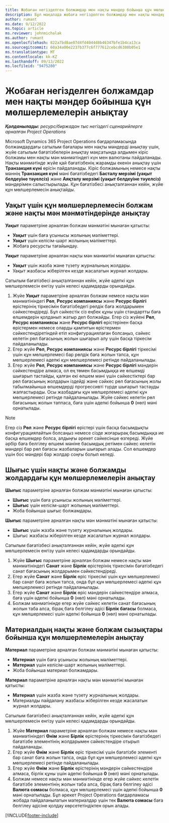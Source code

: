 ```yaml
---
title: Жобаған негізделген болжамдар мен нақты мәндер бойынша құн мөлшерлемелерін анықтау
description: Бұл мақалада жобаға негізделген болжамдар мен нақты мәндер бойынша құн мөлшерлемелерін анықтау жолы туралы ақпарат берілген.
author: rumant
ms.date: 9/12/2022
ms.topic: article
ms.reviewer: johnmichalak
ms.author: rumant
ms.openlocfilehash: 822a7bd8ae87d4fd4044d8b46347bfe1b4ca13ca
ms.sourcegitcommit: 60a34a00e2237b377c6f777612cebcd6380b05e1
ms.translationtype: MT
ms.contentlocale: kk-KZ
ms.lasthandoff: 09/13/2022
ms.locfileid: "9475280"
---
```

# <a name="determine-cost-rates-for-project-based-estimates-and-actuals"></a>Жобаған негізделген болжамдар мен нақты мәндер бойынша құн мөлшерлемелерін анықтау

_**Қолданылады:** ресурс/биржадан тыс негіздегі сценарийлерге арналған Project Operations_

Microsoft Dynamics 365 Project Operations бағдарламасында болжамдардағы сатылым бағалары мен нақты мәндерді анықтау үшін, жүйе сатылым бағатізбелерін анықтау мақсатында алдымен кіріс болжамы мен нақты мән мәнмәтіндегі күн мен валютаны пайдаланады. Нақты мәнмәтінде жүйе қай бағатізбенің жарамды екенін анықтау үшін **Транзакция күні** өрісін пайдаланады. Кіріс болжамының немесе нақты мәннің **Транзакция күні** мәні бағатізбедегі **Басталу мерзімі (уақыт белдеуіне тәуелсіз)** және **Аяқталу мерзімі (уақыт белдеуіне тәуелсіз)** мәндерімен салыстырылады. Құн бағатізбесі анықталғаннан кейін, жүйе құн мөлшерлемесін анықтайды.

## <a name="determining-cost-rates-in-estimate-and-actual-contexts-for-time"></a>Уақыт үшін құн мөлшерлерлемесін болжам және нақты мән мәнмәтіндерінде анықтау

**Уақыт** параметріне арналған болжам мәнмәтіні мынаған қатысты:

- **Уақыт** үшін баға ұсынысы жолының мәліметтері.
- **Уақыт** үшін келісім-шарт жолының мәліметтері.
- Жобаға ресурсты тағайындау.

**Уақыт** параметріне арналған нақты мән мәнмәтіні мынаған қатысты:

- **Уақыт** үшін жазба және түзету журналының жолдары.
- Уақыт жазбасы жіберілген кезде жасалатын журнал жолдары.

Сатылым бағатізбесі анықталғаннан кейін, жүйе әдепкі құн мөлшерлемесін енгізу үшін келесі қадамдарды орындайды.

1. Жүйе **Уақыт** параметріне арналған болжам немесе нақты мән мәнмәтініндегі **Рөл**, **Ресурс компаниясы** және **Ресурс бірлігі** өрістерінің тіркесімін бағатізбедегі рөлдік баға жолдарымен сәйкестендіреді. Бұл сәйкестік сіз еңбек құны үшін стандартты баға өлшемдерін қолданып жатыр деп болжайды. Егер сіз жүйені **Рөл**, **Ресурс компаниясы** және **Ресурс бірлігі** өрістерінен басқа өрістермен немесе оларды қамтитын өрістермен сәйкестендіретіндей етіп конфигурациялаған болсаңыз, сәйкес келетін рөл бағасының жолын шығарып алу үшін басқа тіркесім пайдаланылады.
1. Егер жүйе **Рөл**, **Ресурс компаниясы** және **Ресурс бірлігі** тіркесімі үшін құн мөлшерлемесі бар рөлдік баға жолын тапса, құн мөлшерлемесі әдепкі құн мөлшерлемесі ретінде пайдаланылады.
1. Егер жүйе **Рөл**, **Ресурс компаниясы** және **Ресурс бірлігі** мәндерін сәйкестендіре алмаса, ол ең төмен басымдыққа ие өлшемді шығарып тастайды, қалған екі өлшем мәні үшін сәйкестіктері бар рөл бағасының жолдарын іздейді және сәйкес рөл бағасының жолы табылмайынша өлшемдерді прогрессивті түрде шығарып тастауды жалғастырады. Осы жазбадағы құн мөлшерлемесі әдепкі құн мөлшерлемесі ретінде пайдаланылады. Жүйе сәйкес келетін рөл бағасының жолын таппаса, баға үшін әдепкі бойынша **0** (нөл) мәні орнатылады.

> [!NOTE]
> Егер сіз **Рөл** және **Ресурс бірлігі** өрістері үшін басқа басымдықты конфигурациялайтын болсаңыз немесе сізде жоғарырақ басымдыққа ие басқа өлшемдер болса, алдыңғы әрекет сәйкесінше өзгереді. Жүйе әрбір баға белгілеу өлшемі мәніне басымдық ретімен сәйкес келетін мәндері бар рөл бағасы жазбаларын шығарып алады. Сол өлшемдер үшін бос мәндері бар жолдар соңғы болып келеді.

## <a name="determining-cost-rates-on-actual-and-estimate-lines-for-expense"></a>Шығыс үшін нақты және болжамды жолдардағы құн мөлшерлемелерін анықтау

**Шығыс** параметріне арналған болжам мәнмәтіні мынаған қатысты:

- **Шығыс** үшін баға ұсынысы жолының мәліметтері.
- **Шығыс** үшін келісім-шарт жолының мәліметтері.
- Жоба бойынша шығыс болжамдары.

**Шығыс** параметріне арналған нақты мән мәнмәтіні мынаған қатысты:

- **Шығыс** үшін жазба және түзету журналының жолдары.
- Шығыс жазбасы жіберілген кезде жасалатын журнал жолдары.

Сатылым бағатізбесі анықталғаннан кейін, жүйе әдепкі құн мөлшерлемесін енгізу үшін келесі қадамдарды орындайды.

1. Жүйе **Шығыс** параметріне арналған болжам немесе нақты мән мәнмәтініндегі **Санат** және **Бірлік** өрістерінің тіркесімін бағатізбедегі санат бағасының жолдарымен сәйкестендіреді.
1. Егер жүйе **Санат** және **Бірлік** өріс тіркесімі үшін құн мөлшерлемесі бар санат баға жолын тапса, онда бұл құн мөлшерлемесі әдепкі құн мөлшерлемесі ретінде пайдаланылады.
1. Егер жүйе **Санат** және **Бірлік** өріс мәндерін сәйкестендіре алмаса, баға үшін әдепкі бойынша **0** (нөл) мәні орнатылады.
1. Болжам мәнмәтінінде егер жүйе сәйкес келетін санат бағасының жолын таба алса, бірақ баға белгілеу әдісі **Бірлік бағасы** болмаса, құн мөлшерлемесі үшін әдепкі бойынша **0** (нөл) мәні орнатылады.

## <a name="determining-cost-rates-on-actual-and-estimate-lines-for-material"></a>Материалдың нақты және болжам сызықтары бойынша құн мөлшерлемелерін анықтау

**Материал** параметріне арналған болжам мәнмәтіні мынаған қатысты:

- **Материал** үшін баға ұсынысы жолының мәліметтері.
- **Материал** үшін келісім-шарт жолының мәліметтері.
- Жоба бойынша материал болжамдары.

**Материал** параметріне арналған нақты мән мәнмәтіні мынаған қатысты:

- **Материал** үшін жазба және түзету журналының жолдары.
- Материалды пайдалану жазбасы жіберілген кезде жасалатын журнал жолдары.

Сатылым бағатізбесі анықталғаннан кейін, жүйе әдепкі құн мөлшерлемесін енгізу үшін келесі қадамдарды орындайды.

1. Жүйе **Материал** параметріне арналған болжам немесе нақты мән мәнмәтініндегі **Өнім** және **Бірлік** өрістерінің тіркесімін бағатізбедегі бағатізбе элементінің жолдарымен сәйкестендіре отырып пайдаланады.
1. Егер жүйе **Өнім** және **Бірлік** өріс тіркесімі үшін бағатізбе элементі бар санат баға жолын тапса, онда бұл құн мөлшерлемесі әдепкі құн мөлшерлемесі ретінде пайдаланылады.
1. Егер жүйе **Өнім** және **Бірлік** өрістерінің мәндерін сәйкестендіре алмаса, бірлік құны үшін әдепкі бойынша **0** (нөл) мәні орнатылады.
1. Болжам немесе нақты мән мәнмәтінінде егер жүйе сәйкес келетін бағатізбе элементінің жолын таба алса, бірақ баға белгілеу әдісі **Валюта сомасы** болмаса, құн мөлшерлемесі үшін әдепкі бойынша **0** мәні орнатылады. Бұл әрекет Project Operations бағдарламасы жобада пайдаланылатын материалдар үшін тек **Валюта сомасы** баға белгілеу әдісіне қолдау көрсететіндіктен орын алады.

[!INCLUDE[footer-include](../includes/footer-banner.md)]
